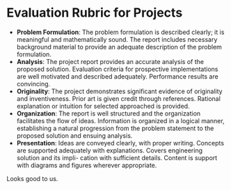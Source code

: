 # Evaluation Rubric for Projects

* __Problem Formulation__: The problem formulation is described clearly; it is meaningful and mathematically sound. The report includes necessary background material to provide an adequate description of the problem formulation.
* __Analysis__: The project report provides an accurate analysis of the proposed solution. Evaluation criteria for prospective implementations are well motivated and described adequately. Performance results are convincing.
* __Originality__: The project demonstrates significant evidence of originality and inventiveness. Prior art is given credit through references. Rational explanation or intuition for selected approached is provided.
* __Organization__: The report is well structured and the organization facilitates the flow of ideas. Information is organized in a logical manner, establishing a natural progression from the problem statement to the proposed solution and ensuing analysis.
* __Presentation__: Ideas are conveyed clearly, with proper writing. Concepts are supported adequately with explanations. Covers engineering solution and its impli- cation with sufficient details. Content is support with diagrams and figures wherever appropriate.

Looks good to us.
